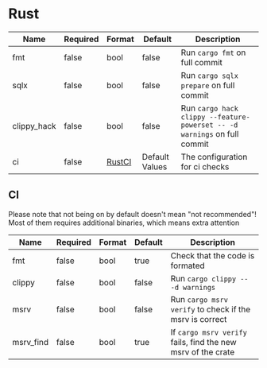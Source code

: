 # Rust

| Name        | Required | Format | Default        | Description                                                              |
| ----------- | -------- | ------ | -------------- | ------------------------------------------------------------------------ |
| fmt         | false    | bool   | false          | Run `cargo fmt` on full commit                                           |
| sqlx        | false    | bool   | false          | Run `cargo sqlx prepare` on full commit                                  |
| clippy_hack | false    | bool   | false          | Run `cargo hack clippy --feature-powerset -- -d warnings` on full commit |
| ci          | false    | [RustCI](#ci) | Default Values | The configuration for ci checks                                          |



## CI

Please note that not being on by default doesn't mean "not recommended"! Most of them requires additional binaries, which means extra attention


| Name      | Required | Format | Default | Description                                                  |
| --------- | -------- | ------ | ------- | ------------------------------------------------------------ |
| fmt       | false    | bool   | true    | Check that the code is formated                              |
| clippy    | false    | bool   | false   | Run `cargo clippy -- -d warnings`                            |
| msrv      | false    | bool   | false   | Run `cargo msrv verify` to check if the msrv is correct      |
| msrv_find | false    | bool   | true    | If `cargo msrv verify` fails, find the new msrv of the crate |
